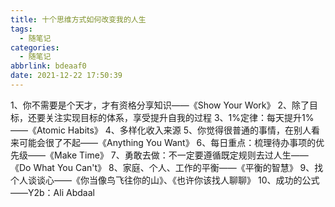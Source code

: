 ```yaml
---
title: 十个思维方式如何改变我的人生
tags:
  - 随笔记
categories:
  - 随笔记
abbrlink: bdeaaf0
date: 2021-12-22 17:50:39
---
```


1、你不需要是个天才，才有资格分享知识——《Show Your Work》
2、除了目标，还要关注实现目标的体系，享受提升自我的过程
3、1%定律：每天提升1%——《Atomic Habits》
4、多样化收入来源
5、你觉得很普通的事情，在别人看来可能会很了不起——《Anything You Want》
6、每日重点：梳理待办事项的优先级——《Make Time》
7、勇敢去做：不一定要遵循既定规则去过人生——《Do What You Can't》
8、家庭、个人、工作的平衡——《平衡的智慧》
9、找个人谈谈心——《你当像鸟飞往你的山》、《也许你该找人聊聊》
10、成功的公式——Y2b：Ali Abdaal

<!--more-->
